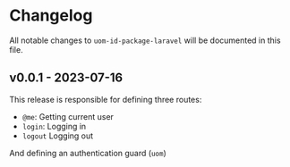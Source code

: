 # Changelog

All notable changes to `uom-id-package-laravel` will be documented in this file.

## v0.0.1 - 2023-07-16

This release is responsible for defining three routes:

- `@me`: Getting current user
- `login`: Logging in
- `logout` Logging out

And defining an authentication guard (`uom`)
